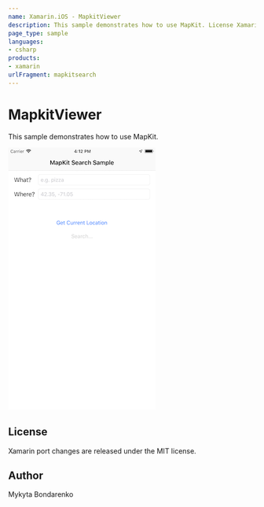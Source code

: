 ```yaml
---
name: Xamarin.iOS - MapkitViewer
description: This sample demonstrates how to use MapKit. License Xamarin port changes are released under the MIT license.
page_type: sample
languages:
- csharp
products:
- xamarin
urlFragment: mapkitsearch
---
```

# MapkitViewer

This sample demonstrates how to use MapKit.

![Home Screen](Screenshots/screenshot-1.png)

## License

Xamarin port changes are released under the MIT license.

## Author

Mykyta Bondarenko
